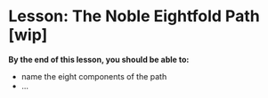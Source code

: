 # Lesson: The Noble Eightfold Path [wip]

**By the end of this lesson, you should be able to:**
- name the eight components of the path
- ...
